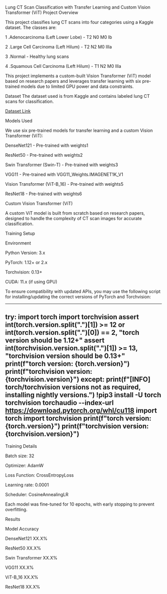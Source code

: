 Lung CT Scan Classification with Transfer Learning and Custom Vision Transformer (ViT)
Project Overview 

This project classifies lung CT scans into four categories using a Kaggle dataset. The classes are:

1 .Adenocarcinoma (Left Lower Lobe) - T2 N0 M0 Ib

2 .Large Cell Carcinoma (Left Hilum) - T2 N2 M0 IIIa

3 .Normal - Healthy lung scans

4 .Squamous Cell Carcinoma (Left Hilum) - T1 N2 M0 IIIa


This project implements a custom-built Vision Transformer (ViT) model based on research papers and leverages transfer learning with six pre-trained models due to limited GPU power and data constraints.


Dataset
The dataset used is from Kaggle and contains labeled lung CT scans for classification.


[Dataset Link](https://www.google.com/url?q=http%3A%2F%2Fwww.kaggle.com%2Fdatasets%2Fmohamedhanyyy%2Fchest-ctscan-images)


Models Used

We use six pre-trained models for transfer learning and a custom Vision Transformer (ViT):

DenseNet121 - Pre-trained with weights1

ResNet50 - Pre-trained with weights2

Swin Transformer (Swin-T) - Pre-trained with weights3

VGG11 - Pre-trained with VGG11_Weights.IMAGENET1K_V1

Vision Transformer (ViT-B_16) - Pre-trained with weights5

ResNet18 - Pre-trained with weights6

Custom Vision Transformer (ViT)

A custom ViT model is built from scratch based on research papers, designed to handle the complexity of CT scan images for accurate classification.

Training Setup

Environment

Python Version: 3.x

PyTorch: 1.12+ or 2.x

Torchvision: 0.13+

CUDA: 11.x (if using GPU)

To ensure compatibility with updated APIs, you may use the following script for installing/updating the correct versions of PyTorch and Torchvision:

--------------------------------------------------------------------------------------------------------------------------------------------------------------------
try:
    import torch
    import torchvision
    assert int(torch.__version__.split(".")[1]) >= 12 or int(torch.__version__.split(".")[0]) == 2, "torch version should be 1.12+"
    assert int(torchvision.__version__.split(".")[1]) >= 13, "torchvision version should be 0.13+"
    print(f"torch version: {torch.__version__}")
    print(f"torchvision version: {torchvision.__version__}")
except:
    print(f"[INFO] torch/torchvision versions not as required, installing nightly versions.")
    !pip3 install -U torch torchvision torchaudio --index-url https://download.pytorch.org/whl/cu118
    import torch
    import torchvision
    print(f"torch version: {torch.__version__}")
    print(f"torchvision version: {torchvision.__version__}")
--------------------------------------------------------------------------------------------------------------------------------------------------------------------

Training Details

Batch size: 32

Optimizer: AdamW

Loss Function: CrossEntropyLoss

Learning rate: 0.0001

Scheduler: CosineAnnealingLR

Each model was fine-tuned for 10 epochs, with early stopping to prevent overfitting.

Results

Model	         Accuracy

DenseNet121	 XX.X%

ResNet50	 XX.X%

Swin Transformer XX.X%

VGG11            XX.X%

ViT-B_16	 XX.X%

ResNet18	 XX.X%

